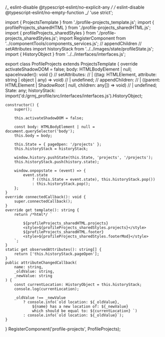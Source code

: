 /_ eslint-disable @typescript-eslint/no-explicit-any _/
/_ eslint-disable @typescript-eslint/no-empty-function _/
'use strict';

import { ProjectsTemplate } from './profile-projects_template.js';
import { profileProjects_sharedHTML } from './profile-projects_sharedHTML.js';
import { profileProjects_sharedStyles } from './profile-projects_sharedStyles.js';
import RegisterComponent from '../componentTools/components_services.js'; // appendChildren // setAttributes
import historyStack from '../../images/state/profileState.js';
import { HistoryObject } from '../../interfaces/interfaces.js';

export class ProfileProjects extends ProjectsTemplate {
override activateShadowDOM = false;
body: HTMLBodyElement | null;
spaceInvader(): void {}
// setAttributes:
// | ((tag: HTMLElement, attribute: string | object | any) => void)
// | undefined;
// appendChildren:
// | ((parent: HTMLElement | ShadowRoot | null, children: any[]) => void)
// | undefined;
State: any;
historyStack: import('d:/grmj_profile/src/interfaces/interfaces.js').HistoryObject;

    constructor() {
        super();

        this.activateShadowDOM = false;

        const body: HTMLBodyElement | null = document.querySelector('body');
        this.body = body;

        this.State = { pageOpen: '/projects' };
        this.historyStack = historyStack;

        window.history.pushState(this.State, 'projects', '/projects');
        this.historyStack.push(history.state);

        window.onpopstate = (event) => {
            event.state
                ? ((this.State = event.state), this.historyStack.pop())
                : this.historyStack.pop();
        };
    }
    override connectedCallback(): void {
        super.connectedCallback();
    }
    override get template(): string {
        return /*html*/ `

    		${profileProjects_sharedHTML.projects}
            <style>${profileProjects_sharedStyles.projects}</style>
    		${profileProjects_sharedHTML.footer}
            <style>${profileProjects_sharedStyles.footerMod}</style>
    	`;
    }
    static get observedAttributes(): string[] {
        return ['this.historyStack.pageOpen'];
    }
    public attributeChangedCallback(
        name: string,
        _oldValue: string,
        _newValue: string
    ) {
        const currentLocation: HistoryObject = this.historyStack;
        console.log(currentLocation);

        _oldValue !== _newValue
            ? console.info(`old location: ${_oldValue},
    			${name} has a new location of: ${_newValue}
    			which should be equal to: ${currentLocation} `)
            : console.info(`old location: ${_oldValue}`);
    }

}
RegisterComponent('profile-projects', ProfileProjects);
